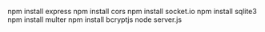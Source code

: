 npm install express
npm install cors
npm install socket.io
npm install sqlite3
npm install multer
npm install bcryptjs
node server.js
